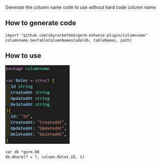 Generate the column name code to use without hard code column name

## How to generate code
```
import "github.com/skyrocketOoO/gorm-enhance-plugin/columnname"
columnname.GenTableColumnNamesCode(db, tableNames, path)
```

## How to use
![alt text](image.png)
```
var db *gorm.DB
db.Where(? = ?, column.Roles.ID, 1)
```
